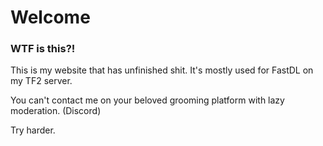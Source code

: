 # Welcome

### WTF is this?!

This is my website that has unfinished shit. It's mostly used for FastDL on my TF2 server.

You can't contact me on your beloved grooming platform with lazy moderation. (Discord) 

Try harder.
